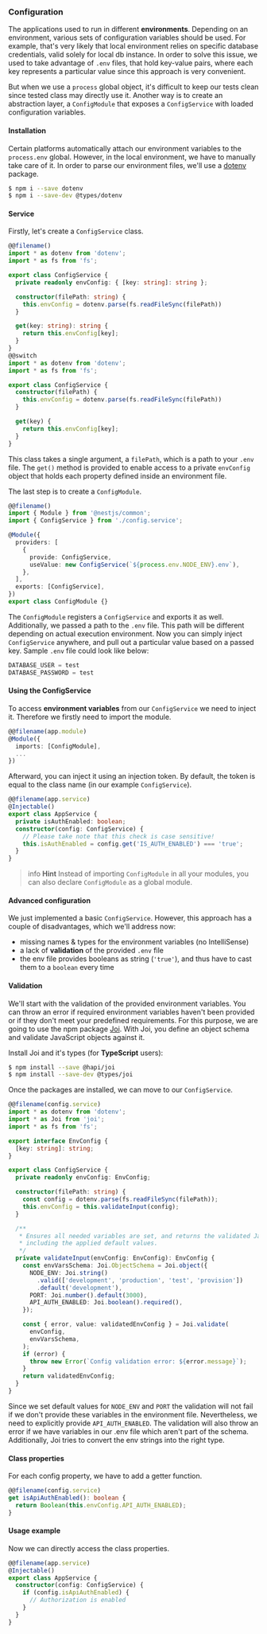 ### Configuration

The applications used to run in different **environments**. Depending on an environment, various sets of configuration variables should be used. For example, that's very likely that local environment relies on specific database credentials, valid solely for local db instance. In order to solve this issue, we used to take advantage of `.env` files, that hold key-value pairs, where each key represents a particular value since this approach is very convenient.

But when we use a `process` global object, it's difficult to keep our tests clean since tested class may directly use it. Another way is to create an abstraction layer, a `ConfigModule` that exposes a `ConfigService` with loaded configuration variables.

#### Installation

Certain platforms automatically attach our environment variables to the `process.env` global. However, in the local environment, we have to manually take care of it. In order to parse our environment files, we'll use a [dotenv](https://github.com/motdotla/dotenv) package.

```bash
$ npm i --save dotenv
$ npm i --save-dev @types/dotenv
```

#### Service

Firstly, let's create a `ConfigService` class.

```typescript
@@filename()
import * as dotenv from 'dotenv';
import * as fs from 'fs';

export class ConfigService {
  private readonly envConfig: { [key: string]: string };

  constructor(filePath: string) {
    this.envConfig = dotenv.parse(fs.readFileSync(filePath))
  }

  get(key: string): string {
    return this.envConfig[key];
  }
}
@@switch
import * as dotenv from 'dotenv';
import * as fs from 'fs';

export class ConfigService {
  constructor(filePath) {
    this.envConfig = dotenv.parse(fs.readFileSync(filePath))
  }

  get(key) {
    return this.envConfig[key];
  }
}
```

This class takes a single argument, a `filePath`, which is a path to your `.env` file. The `get()` method is provided to enable access to a private `envConfig` object that holds each property defined inside an environment file.

The last step is to create a `ConfigModule`.

```typescript
@@filename()
import { Module } from '@nestjs/common';
import { ConfigService } from './config.service';

@Module({
  providers: [
    {
      provide: ConfigService,
      useValue: new ConfigService(`${process.env.NODE_ENV}.env`),
    },
  ],
  exports: [ConfigService],
})
export class ConfigModule {}
```

The `ConfigModule` registers a `ConfigService` and exports it as well. Additionally, we passed a path to the `.env` file. This path will be different depending on actual execution environment. Now you can simply inject `ConfigService` anywhere, and pull out a particular value based on a passed key. Sample `.env` file could look like below:

```typescript
DATABASE_USER = test
DATABASE_PASSWORD = test
```

#### Using the ConfigService

To access **environment variables** from our `ConfigService` we need to inject it. Therefore we firstly need to import the module.

```typescript
@@filename(app.module)
@Module({
  imports: [ConfigModule],
  ...
})
```

Afterward, you can inject it using an injection token. By default, the token is equal to the class name (in our example `ConfigService`).

```typescript
@@filename(app.service)
@Injectable()
export class AppService {
  private isAuthEnabled: boolean;
  constructor(config: ConfigService) {
    // Please take note that this check is case sensitive!
    this.isAuthEnabled = config.get('IS_AUTH_ENABLED') === 'true';
  }
}
```

> info **Hint** Instead of importing `ConfigModule` in all your modules, you can also declare `ConfigModule` as a global module.

#### Advanced configuration

We just implemented a basic `ConfigService`. However, this approach has a couple of disadvantages, which we'll address now:

- missing names & types for the environment variables (no IntelliSense)
- a lack of **validation** of the provided `.env` file
- the env file provides booleans as string (`'true'`), and thus have to cast them to a `boolean` every time

#### Validation

We'll start with the validation of the provided environment variables. You can throw an error if required environment variables haven't been provided or if they don't meet your predefined requirements. For this purpose, we are going to use the npm package [Joi](https://github.com/hapijs/joi). With Joi, you define an object schema and validate JavaScript objects against it.

Install Joi and it's types (for **TypeScript** users):

```bash
$ npm install --save @hapi/joi
$ npm install --save-dev @types/joi
```

Once the packages are installed, we can move to our `ConfigService`.

```typescript
@@filename(config.service)
import * as dotenv from 'dotenv';
import * as Joi from 'joi';
import * as fs from 'fs';

export interface EnvConfig {
  [key: string]: string;
}

export class ConfigService {
  private readonly envConfig: EnvConfig;

  constructor(filePath: string) {
    const config = dotenv.parse(fs.readFileSync(filePath));
    this.envConfig = this.validateInput(config);
  }

  /**
   * Ensures all needed variables are set, and returns the validated JavaScript object
   * including the applied default values.
   */
  private validateInput(envConfig: EnvConfig): EnvConfig {
    const envVarsSchema: Joi.ObjectSchema = Joi.object({
      NODE_ENV: Joi.string()
        .valid(['development', 'production', 'test', 'provision'])
        .default('development'),
      PORT: Joi.number().default(3000),
      API_AUTH_ENABLED: Joi.boolean().required(),
    });

    const { error, value: validatedEnvConfig } = Joi.validate(
      envConfig,
      envVarsSchema,
    );
    if (error) {
      throw new Error(`Config validation error: ${error.message}`);
    }
    return validatedEnvConfig;
  }
}
```

Since we set default values for `NODE_ENV` and `PORT` the validation will not fail if we don't provide these variables in the environment file. Nevertheless, we need to explicitly provide `API_AUTH_ENABLED`. The validation will also throw an error if we have variables in our .env file which aren't part of the schema. Additionally, Joi tries to convert the env strings into the right type.

#### Class properties

For each config property, we have to add a getter function.

```typescript
@@filename(config.service)
get isApiAuthEnabled(): boolean {
  return Boolean(this.envConfig.API_AUTH_ENABLED);
}
```

#### Usage example

Now we can directly access the class properties.

```typescript
@@filename(app.service)
@Injectable()
export class AppService {
  constructor(config: ConfigService) {
    if (config.isApiAuthEnabled) {
      // Authorization is enabled
    }
  }
}
```
